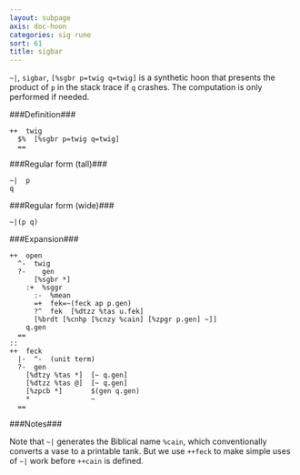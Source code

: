 ```yaml
---
layout: subpage
axis: doc-hoon
categories: sig rune
sort: 61
title: sigbar
---
```




`~|`, `sigbar`, `[%sgbr p=twig q=twig]` is a synthetic hoon that
presents the product of `p` in the stack trace if `q` crashes.
The computation is only performed if needed.

###Definition###

    ++  twig  
      $%  [%sgbr p=twig q=twig]
      ==

###Regular form (tall)###

    ~|  p
    q

###Regular form (wide)###

    ~|(p q)

###Expansion###
    
    ++  open
      ^-  twig
      ?-    gen
          [%sgbr *]
        :+  %sggr
          :-  %mean
          =+  fek=~(feck ap p.gen)
          ?^  fek  [%dtzz %tas u.fek]
          [%brdt [%cnhp [%cnzy %cain] [%zpgr p.gen] ~]]
        q.gen 
      ==
    ::
    ++  feck
      |-  ^-  (unit term)
      ?-  gen
        [%dtzy %tas *]  [~ q.gen]
        [%dtzz %tas @]  [~ q.gen]
        [%zpcb *]       $(gen q.gen)
        *               ~
      ==

###Notes###

Note that `~|` generates the Biblical name `%cain`, which
conventionally converts a vase to a printable tank.  But we use
`++feck` to make simple uses of `~|` work before `++cain` is
defined.

